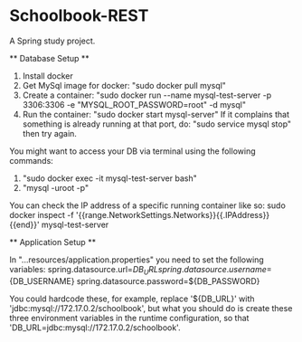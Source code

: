 # Schoolbook-REST
A Spring study project.


** Database Setup ** 

1) Install docker
2) Get MySql image for docker: "sudo docker pull mysql"
3) Create a container: "sudo docker run --name mysql-test-server -p 3306:3306 -e "MYSQL_ROOT_PASSWORD=root" -d mysql"
4) Run the container: "sudo docker start mysql-server"
   If it complains that something is already running at that port, do: "sudo service mysql stop" then try again.

You might want to access your DB via terminal using the following commands:
1) "sudo docker exec -it mysql-test-server bash"
2) "mysql -uroot -p"

You can check the IP address of a specific running container like so:
sudo docker inspect -f '{{range.NetworkSettings.Networks}}{{.IPAddress}}{{end}}' mysql-test-server

** Application Setup **

In "...resources/application.properties" you need to set the following variables:
    spring.datasource.url=${DB_URL}
    spring.datasource.username=${DB_USERNAME}
    spring.datasource.password=${DB_PASSWORD}

You could hardcode these, for example, replace '${DB_URL}' with 'jdbc:mysql://172.17.0.2/schoolbook', but what you 
should do is create these three environment variables in the runtime configuration,
so that 'DB_URL=jdbc:mysql://172.17.0.2/schoolbook'.